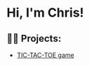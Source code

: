 <h1>Hi, I'm Chris!</h1>

<h2>👨‍💻 Projects:</h2>

  - [TIC-TAC-TOE game](https://github.com/joshmadakor1/Algorithms-Practice)
